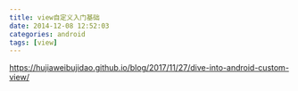 ```yaml
---
title: view自定义入门基础
date: 2014-12-08 12:52:03
categories: android
tags: [view]
---
```

https://hujiaweibujidao.github.io/blog/2017/11/27/dive-into-android-custom-view/

